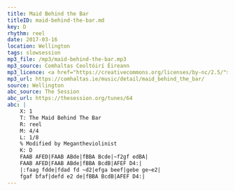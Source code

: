 ```yaml
---
title: Maid Behind the Bar
titleID: maid-behind-the-bar.md
key: D
rhythm: reel
date: 2017-03-16
location: Wellington
tags: slowsession
mp3_file: /mp3/maid-behind-the-bar.mp3
mp3_source: Comhaltas Ceoltóirí Éireann
mp3_licence: <a href="https://creativecommons.org/licenses/by-nc/2.5/">CC-BY-NC-2.5</a>
mp3_url: https://comhaltas.ie/music/detail/maid_behind_the_bar/
source: Wellington
abc_source: The Session
abc_url: https://thesession.org/tunes/64
abc: |
    X: 1
    T: The Maid Behind The Bar
    R: reel
    M: 4/4
    L: 1/8
    % Modified by Megantheviolinist
    K: D
    FAAB AFED|FAAB ABde|fBBA Bcde|~f2gf edBA|
    FAAB AFED|FAAB ABde|fBBA BcdB|AFEF D4:|
    |:faag fdde|fdad fd ~d2|efga beef|gebe ge~e2|
    fgaf bfaf|defd e2 de|fBBA BcdB|AFEF D4:|
---
```

